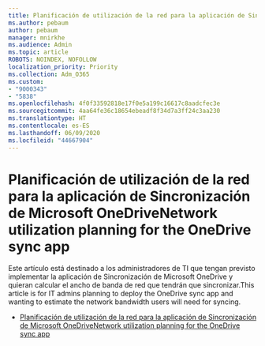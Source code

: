 ```yaml
---
title: Planificación de utilización de la red para la aplicación de Sincronización de OneDrive
ms.author: pebaum
author: pebaum
manager: mnirkhe
ms.audience: Admin
ms.topic: article
ROBOTS: NOINDEX, NOFOLLOW
localization_priority: Priority
ms.collection: Adm_O365
ms.custom:
- "9000343"
- "5838"
ms.openlocfilehash: 4f0f33592818e17f0e5a199c16617c8aadcfec3e
ms.sourcegitcommit: 4aa64fe36c18654ebeadf8f34d7a3ff24c3aa230
ms.translationtype: HT
ms.contentlocale: es-ES
ms.lasthandoff: 06/09/2020
ms.locfileid: "44667904"
---
```

# <a name="network-utilization-planning-for-the-onedrive-sync-app"></a><span data-ttu-id="8bb0a-102">Planificación de utilización de la red para la aplicación de Sincronización de Microsoft OneDrive</span><span class="sxs-lookup"><span data-stu-id="8bb0a-102">Network utilization planning for the OneDrive sync app</span></span>

<span data-ttu-id="8bb0a-103">Este artículo está destinado a los administradores de TI que tengan previsto implementar la aplicación de Sincronización de Microsoft OneDrive y quieran calcular el ancho de banda de red que tendrán que sincronizar.</span><span class="sxs-lookup"><span data-stu-id="8bb0a-103">This article is for IT admins planning to deploy the OneDrive sync app and wanting to estimate the network bandwidth users will need for syncing.</span></span>  

- [<span data-ttu-id="8bb0a-104">Planificación de utilización de la red para la aplicación de Sincronización de Microsoft OneDrive</span><span class="sxs-lookup"><span data-stu-id="8bb0a-104">Network utilization planning for the OneDrive sync app</span></span>](https://docs.microsoft.com/onedrive/network-utilization-planning)